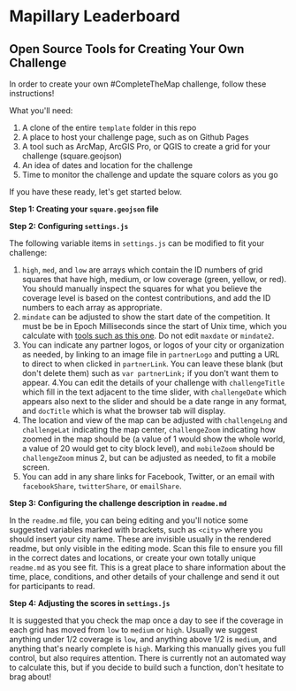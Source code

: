# Mapillary Leaderboard
## Open Source Tools for Creating Your Own Challenge

In order to create your own #CompleteTheMap challenge, follow these instructions!

What you'll need:

1. A clone of the entire `template` folder in this repo
2. A place to host your challenge page, such as on Github Pages
3. A tool such as ArcMap, ArcGIS Pro, or QGIS to create a grid for your challenge (square.geojson)
4. An idea of dates and location for the challenge
5. Time to monitor the challenge and update the square colors as you go

If you have these ready, let's get started below.

**Step 1: Creating your `square.geojson` file**



**Step 2: Configuring `settings.js`**

The following variable items in `settings.js` can be modified to fit your challenge:

1. `high`, `med`, and `low` are arrays which contain the ID numbers of grid squares that have high, medium, or low coverage (green, yellow, or red). You should manually inspect the squares for what you believe the coverage level is based on the contest contributions, and add the ID numbers to each array as appropriate.
2. `mindate` can be adjusted to show the start date of the competition. It must be be in Epoch Milliseconds since the start of Unix time, which you calculate with [tools such as this one](http://www.ruddwire.com/handy-code/date-to-millisecond-calculators/#.WXZxXITyuXI). Do not edit `maxdate` or `mindate2`.
3. You can indicate any partner logos, or logos of your city or organization as needed, by linking to an image file in `partnerLogo` and putting a URL to direct to when clicked in `partnerLink`. You can leave these blank (but don't delete them) such as `var partnerLink;` if you don't want them to appear.
4.You can edit the details of your challenge with `challengeTitle` which fill in the text adjacent to the time slider, with `challengeDate` which appears also next to the slider and should be a date range in any format, and `docTitle` which is what the browser tab will display.
5. The location and view of the map can be adjusted with `challengeLng` and `challengeLat` indicating the map center, `challengeZoom` indicating how zoomed in the map should be (a value of 1 would show the whole world, a value of 20 would get to city block level), and `mobileZoom` should be `challengeZoom` minus 2, but can be adjusted as needed, to fit a mobile screen.
6. You can add in any share links for Facebook, Twitter, or an email with `facebookShare`, `twitterShare`, or `emailShare`. 

**Step 3: Configuring the challenge description in `readme.md`**

In the `readme.md` file, you can being editing and you'll notice some suggested variables marked with brackets, such as `<city>` where you should insert your city name. These are invisible usually in the rendered readme, but only visible in the editing mode. Scan this file to ensure you fill in the correct dates and locations, or create your own totally unique `readme.md` as you see fit. This is a great place to share information about the time, place, conditions, and other details of your challenge and send it out for participants to read.

**Step 4: Adjusting the scores in `settings.js`**

It is suggested that you check the map once a day to see if the coverage in each grid has moved from `low` to `medium` or `high`. Usually we suggest anything under 1/2 coverage is `low`, and anything above 1/2 is `medium`, and anything that's nearly complete is `high`. Marking this manually gives you full control, but also requires attention. There is currently not an automated way to calculate this, but if you decide to build such a function, don't hesitate to brag about!

